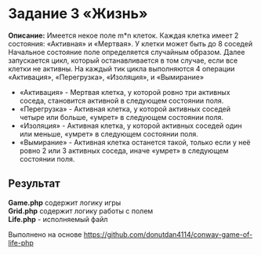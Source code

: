 # Задание 3 «Жизнь»
**Описание:** Имеется некое поле m*n клеток. Каждая клетка имеет 2 состояния:
«Активная» и «Мертвая». У клетки может быть до 8 соседей  
Начальное состояние поле определяется случайным образом. Далее запускается цикл,
который останавливается в том случае, если все клетки не активны. На каждый тик цикла
выполняются 4 операции «Активация», «Перегрузка», «Изоляция», и «Вымирание»  
- «Активация» - Мертвая клетка, у которой ровно три активных соседа, становится активной
в следующем состоянии поля.
- «Перегрузка» - Активная клетка, у которой активных соседей четыре или больше, «умрет»
в следующем состоянии поля.
- «Изоляция» - Активная клетка, у которой активных соседей один или меньше, «умрет» в
следующем состоянии поля.
- «Вымирание» - Активная клетка останется такой, только если у неё ровно 2 или 3
активных соседа, иначе «умрет» в следующем состоянии поля.

## Результат
**Game.php** содержит логику игры  
**Grid.php** содержит логику работы с полем  
**Life.php** - исполняемый файл

Выполнено на основе https://github.com/donutdan4114/conway-game-of-life-php